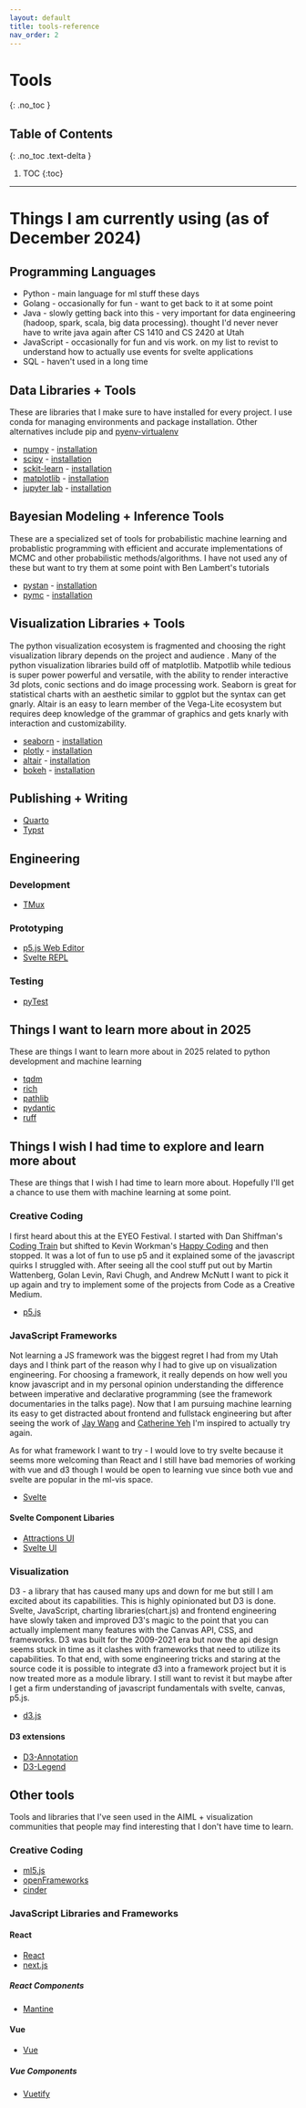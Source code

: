 ```yaml
---
layout: default
title: tools-reference
nav_order: 2
---
```


# Tools
{: .no_toc }

## Table of Contents
{: .no_toc .text-delta }

1. TOC
{:toc}

---
# Things I am currently using (as of December 2024)

## Programming Languages 
* Python - main language for ml stuff these days
* Golang - occasionally for fun - want to get back to it at some point
* Java - slowly getting back into this - very important for data engineering (hadoop, spark, scala, big data processing). thought I'd never never have to write java again after CS 1410 and CS 2420 at Utah
* JavaScript - occasionally for fun and vis work. on my list to revist to understand how to actually use events for svelte applications
* SQL - haven't used in a long time 

## Data Libraries + Tools
These are libraries that I make sure to have installed for every project. I use conda for managing environments and package installation. Other alternatives include pip and [pyenv-virtualenv](https://jakobj.dev/posts/pyenv/#installation) 
* [numpy](https://numpy.org) - [installation](https://numpy.org/install/) 
* [scipy]() - [installation](https://scipy.org/install/)
* [sckit-learn](https://scipy.org/) - [installation](https://scikit-learn.org/stable/install.html) 
* [matplotlib](https://matplotlib.org/) - [installation](https://matplotlib.org/stable/install/index.html)
* [jupyter lab](https://jupyter.org/) - [installation](https://jupyter.org/install)

## Bayesian Modeling + Inference Tools
These are a specialized set of tools for probabilistic machine learning and probablistic programming with efficient and accurate implementations of MCMC and other probabilistic methods/algorithms. I have not used any of these but want to try them at some point with Ben Lambert's tutorials
* [pystan](https://pystan.readthedocs.io/en/latest/) - [installation](https://pystan.readthedocs.io/en/latest/installation.html)
* [pymc](https://www.pymc.io/welcome.html) - [installation](https://www.pymc.io/projects/docs/en/latest/installation.html)

## Visualization Libraries + Tools
The python visualization ecosystem is fragmented and choosing the right visualization library depends on the project and audience . Many of the python visualization libraries build off of matplotlib. Matpotlib while tedious is super power powerful and versatile, with the ability to render interactive 3d plots, conic sections and do image processing work. Seaborn is great for statistical charts with an aesthetic similar to ggplot but the syntax can get gnarly. Altair is an easy to learn member of the Vega-Lite ecosystem but requires deep knowledge of the grammar of graphics and gets knarly with interaction and customizability.
* [seaborn](https://seaborn.pydata.org) - [installation](https://seaborn.pydata.org/installing.html)
* [plotly](https://plotly.com/python/) - [installation](https://plotly.com/python/getting-started/#installation)
* [altair](https://altair-viz.github.io) - [installation](https://altair-viz.github.io/getting_started/installation.html)
* [bokeh](https://bokeh.org/) - [installation](https://docs.bokeh.org/en/latest/docs/first_steps/installation.html)

## Publishing + Writing
* [Quarto](https://quarto.org/)
* [Typst](https://typst.app/)

## Engineering 
### Development 
* [TMux](https://hamvocke.com/blog/a-quick-and-easy-guide-to-tmux/)
### Prototyping 
* [p5.js Web Editor](https://editor.p5js.org/)
* [Svelte REPL](https://svelte.dev/repl/)
### Testing
* [pyTest](https://docs.pytest.org/en/stable/)

## Things I want to learn more about in 2025
These are things I want to learn more about in 2025 related to python development and machine learning
* [tqdm](https://tqdm.github.io/)
* [rich](https://rich.readthedocs.io/en/stable/introduction.html) 
* [pathlib](https://docs.python.org/3/library/pathlib.html)
* [pydantic](https://docs.pydantic.dev/latest/)
* [ruff](https://docs.astral.sh/ruff/)

## Things I wish I had time to explore and learn more about
These are things that I wish I had time to learn more about. Hopefully I'll get a chance to use them with machine learning at some point. 
### Creative Coding 
I first heard about this at the EYEO Festival. I started with Dan Shiffman's [Coding Train](https://thecodingtrain.com/) but shifted to Kevin Workman's [Happy Coding](https://happycoding.io/) and then stopped. It was a lot of fun to use p5 and it explained some of the javascript quirks I struggled with. After seeing all the cool stuff put out by Martin Wattenberg, Golan Levin, Ravi Chugh, and Andrew McNutt I want to pick it up again and try to implement some of the projects from Code as a Creative Medium. 
* [p5.js](https://p5js.org/)
### JavaScript Frameworks
Not learning a JS framework was the biggest regret I had from my Utah days and I think part of the reason why I had to give up on visualization engineering. For choosing a framework, it really depends on how well you know javascript and in my personal opinion understanding the difference between imperative and declarative programming (see the framework documentaries in the talks page). Now that I am pursuing machine learning its easy to get distracted about frontend and fullstack engineering but after seeing the work of [Jay Wang](https://zijie.wang/) and [Catherine Yeh](https://catherinesyeh.github.io/) I'm inspired to actually try again.

As for what framework I want to try - I would love to try svelte because it seems more welcoming than React and I still have bad memories of working with vue and d3 though I would be open to learning vue since both vue and svelte are popular in the ml-vis space. 
* [Svelte](https://svelte.dev/)
#### Svelte Component Libaries
* [Attractions UI](https://illright.github.io/attractions/)
* [Svelte UI](https://svelteui.dev/)

### Visualization 
D3 - a library that has caused many ups and down for me but still I am excited about its capabilities. This is highly opinionated but D3 is done. Svelte, JavaScript, charting libraries(chart.js) and frontend engineering have slowly taken and improved D3's magic to the point that you can actually implement many features with the Canvas API, CSS, and frameworks. D3 was built for the 2009-2021 era but now the api design seems stuck in time as it clashes with frameworks that need to utilize its capabilities. To that end, with some engineering tricks and staring at the source code it is possible to integrate d3 into a framework project but it is now treated more as a module library. I still want to revist it but maybe after I get a firm understanding of javascript fundamentals with svelte, canvas, p5.js. 
* [d3.js](https://d3js.org/)
#### D3 extensions 
* [D3-Annotation](https://d3-annotation.susielu.com/)
* [D3-Legend](https://d3-legend.susielu.com/)

## Other tools
Tools and libraries that I've seen used in the AIML + visualization communities that people may find interesting that I don't have time to learn.

### Creative Coding  
* [ml5.js](https://ml5js.org/)
* [openFrameworks](https://openframeworks.cc/)
* [cinder](https://libcinder.org/)

### JavaScript Libraries and Frameworks 
#### React 
* [React](https://react.dev/)
* [next.js](https://nextjs.org/)
##### React Components 
* [Mantine](https://mantine.dev/)
#### Vue 
* [Vue](https://vuejs.org/)
##### Vue Components 
* [Vuetify](https://vuetifyjs.com/en/)